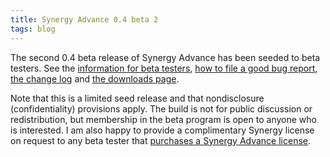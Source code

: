 ```yaml
---
title: Synergy Advance 0.4 beta 2
tags: blog
---
```


The second 0.4 beta release of Synergy Advance has been seeded to beta testers. See the [information for beta testers](http://typechecked.net/a/knowledge-base/archives/2005/04/information_for.php), [how to file a good bug report](http://typechecked.net/a/knowledge-base/archives/2004/11/how_to_file_a_g.php), [the change log](/a/products/synergy-advance/history/#0.4b2) and [the downloads page](/a/products/synergy-advance/download/).

Note that this is a limited seed release and that nondisclosure (confidentiality) provisions apply. The build is not for public discussion or redistribution, but membership in the beta program is open to anyone who is interested. I am also happy to provide a complimentary Synergy license on request to any beta tester that [purchases a Synergy Advance license](https://typechecked.net/a/products/synergy-advance/purchase/).
